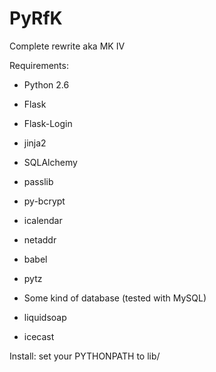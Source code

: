 PyRfK
=====

Complete rewrite aka MK IV


Requirements:
* Python 2.6
* Flask
 * Flask-Login
* jinja2
* SQLAlchemy
* passlib
* py-bcrypt
* icalendar
* netaddr
* babel
* pytz

* Some kind of database (tested with MySQL)
* liquidsoap
* icecast


Install:
set your PYTHONPATH to lib/
